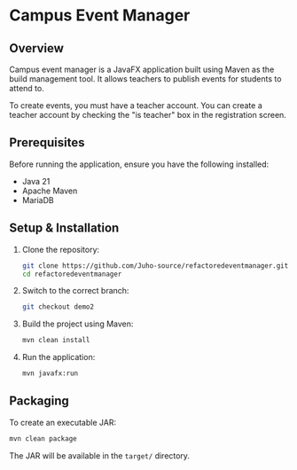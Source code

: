 # Campus Event Manager

## Overview
Campus event manager is a JavaFX application built using Maven as the build management tool. It allows teachers to publish events for students to attend to.

To create events, you must have a teacher account. You can create a teacher account by checking the "is teacher" box in the registration screen.

## Prerequisites
Before running the application, ensure you have the following installed:
- Java 21
- Apache Maven
- MariaDB

## Setup & Installation
1. Clone the repository:
   ```sh
   git clone https://github.com/Juho-source/refactoredeventmanager.git
   cd refactoredeventmanager
   ```

2. Switch to the correct branch:
   ```sh
   git checkout demo2
   ```

3. Build the project using Maven:
   ```sh
   mvn clean install
   ```

4. Run the application:
   ```sh
   mvn javafx:run
   ```

## Packaging
To create an executable JAR:
```sh
mvn clean package
```
The JAR will be available in the `target/` directory.

